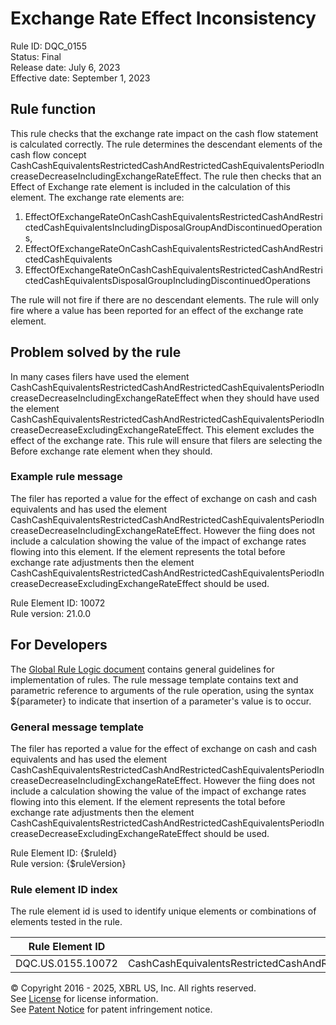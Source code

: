 # Exchange Rate Effect Inconsistency  
Rule ID: DQC_0155  
Status: Final  
Release date: July 6, 2023  
Effective date: September 1, 2023  
  
## Rule function
This rule checks that the exchange rate impact on the cash flow statement is calculated correctly. The rule determines the descendant elements of the cash flow concept CashCashEquivalentsRestrictedCashAndRestrictedCashEquivalentsPeriodIncreaseDecreaseIncludingExchangeRateEffect. The rule then checks that an Effect of Exchange rate element is included in the calculation of this element.  The exchange rate elements are:

 1. EffectOfExchangeRateOnCashCashEquivalentsRestrictedCashAndRestrictedCashEquivalentsIncludingDisposalGroupAndDiscontinuedOperations,
 2. EffectOfExchangeRateOnCashCashEquivalentsRestrictedCashAndRestrictedCashEquivalents
 3. EffectOfExchangeRateOnCashCashEquivalentsRestrictedCashAndRestrictedCashEquivalentsDisposalGroupIncludingDiscontinuedOperations

The rule will not fire if there are no descendant elements.  The rule will only fire where a value has been reported for an effect of the exchange rate element.  

## Problem solved by the rule  
In many cases filers have used the element CashCashEquivalentsRestrictedCashAndRestrictedCashEquivalentsPeriodIncreaseDecreaseIncludingExchangeRateEffect when they should have used the element CashCashEquivalentsRestrictedCashAndRestrictedCashEquivalentsPeriodIncreaseDecreaseExcludingExchangeRateEffect. This element excludes the effect of the exchange rate. This rule will ensure that filers are selecting the Before exchange rate element when they should.    

### Example rule message 
The filer has reported a value for the effect of exchange on cash and cash equivalents and has used the element CashCashEquivalentsRestrictedCashAndRestrictedCashEquivalentsPeriodIncreaseDecreaseIncludingExchangeRateEffect. However the fiing does not include a calculation showing the value of the impact of exchange rates flowing into this element.  If the element represents the total before exchange rate adjustments then the element CashCashEquivalentsRestrictedCashAndRestrictedCashEquivalentsPeriodIncreaseDecreaseExcludingExchangeRateEffect should be used.

Rule Element ID: 10072  
Rule version: 21.0.0  

## For Developers  
The [Global Rule Logic document](https://github.com/DataQualityCommittee/dqc_us_rules/blob/master/docs/GlobalRuleLogic.md) contains general guidelines for implementation of rules. The rule message template contains text and parametric reference to arguments of the rule operation, using the syntax ${parameter} to indicate that insertion of a parameter's value is to occur. 

### General message template  
The filer has reported a value for the effect of exchange on cash and cash equivalents and has used the element CashCashEquivalentsRestrictedCashAndRestrictedCashEquivalentsPeriodIncreaseDecreaseIncludingExchangeRateEffect. However the fiing does not include a calculation showing the value of the impact of exchange rates flowing into this element.  If the element represents the total before exchange rate adjustments then the element CashCashEquivalentsRestrictedCashAndRestrictedCashEquivalentsPeriodIncreaseDecreaseExcludingExchangeRateEffect should be used.

Rule Element ID: {$ruleId}  
Rule version: {$ruleVersion}

### Rule element ID index  
The rule element id is used to identify unique elements or combinations of elements tested in the rule.

|Rule Element ID|Element|
|--- |--- |
| DQC.US.0155.10072 | CashCashEquivalentsRestrictedCashAndRestrictedCashEquivalentsPeriodIncreaseDecreaseIncludingExchangeRateEffect |

© Copyright 2016 - 2025, XBRL US, Inc. All rights reserved.   
See [License](https://xbrl.us/dqc-license) for license information.  
See [Patent Notice](https://xbrl.us/dqc-patent) for patent infringement notice.  